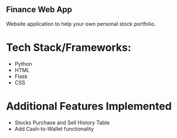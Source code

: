 ## Finance Web App

Website application to help your own personal stock portfolio. 

# Tech Stack/Frameworks:

- Python
- HTML 
- Flask 
- CSS

# Additional Features Implemented

- Stocks Purchase and Sell History Table
- Add Cash-to-Wallet functionality

